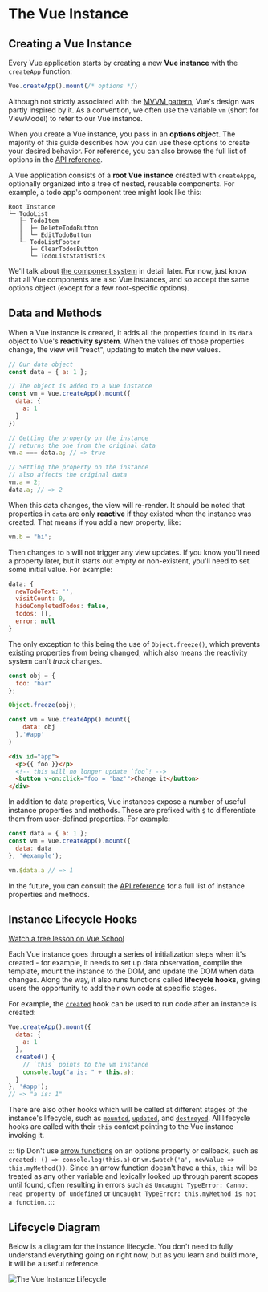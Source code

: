 # The Vue Instance

## Creating a Vue Instance

Every Vue application starts by creating a new **Vue instance** with the `createApp` function:

```js
Vue.createApp().mount(/* options */)
```

Although not strictly associated with the [MVVM pattern](https://en.wikipedia.org/wiki/Model_View_ViewModel), Vue's design was partly inspired by it. As a convention, we often use the variable `vm` (short for ViewModel) to refer to our Vue instance.

When you create a Vue instance, you pass in an **options object**. The majority of this guide describes how you can use these options to create your desired behavior. For reference, you can also browse the full list of options in the [API reference](TODO:../api/#Options-Data).

A Vue application consists of a **root Vue instance** created with `createAppe`, optionally organized into a tree of nested, reusable components. For example, a todo app's component tree might look like this:

```
Root Instance
└─ TodoList
   ├─ TodoItem
   │  ├─ DeleteTodoButton
   │  └─ EditTodoButton
   └─ TodoListFooter
      ├─ ClearTodosButton
      └─ TodoListStatistics
```

We'll talk about [the component system](TODO:components.html) in detail later. For now, just know that all Vue components are also Vue instances, and so accept the same options object (except for a few root-specific options).

## Data and Methods

When a Vue instance is created, it adds all the properties found in its `data` object to Vue's **reactivity system**. When the values of those properties change, the view will "react", updating to match the new values.

```js
// Our data object
const data = { a: 1 };

// The object is added to a Vue instance
const vm = Vue.createApp().mount({
  data: {
    a: 1
  }
})

// Getting the property on the instance
// returns the one from the original data
vm.a === data.a; // => true

// Setting the property on the instance
// also affects the original data
vm.a = 2;
data.a; // => 2
```

When this data changes, the view will re-render. It should be noted that properties in `data` are only **reactive** if they existed when the instance was created. That means if you add a new property, like:

```js
vm.b = "hi";
```

Then changes to `b` will not trigger any view updates. If you know you'll need a property later, but it starts out empty or non-existent, you'll need to set some initial value. For example:

```js
data: {
  newTodoText: '',
  visitCount: 0,
  hideCompletedTodos: false,
  todos: [],
  error: null
}
```

The only exception to this being the use of `Object.freeze()`, which prevents existing properties from being changed, which also means the reactivity system can't _track_ changes.

```js
const obj = {
  foo: "bar"
};

Object.freeze(obj);

const vm = Vue.createApp().mount({
    data: obj
  },'#app'
)
```

```html
<div id="app">
  <p>{{ foo }}</p>
  <!-- this will no longer update `foo`! -->
  <button v-on:click="foo = 'baz'">Change it</button>
</div>
```

In addition to data properties, Vue instances expose a number of useful instance properties and methods. These are prefixed with `$` to differentiate them from user-defined properties. For example:

```js
const data = { a: 1 };
const vm = Vue.createApp().mount({
  data: data
}, '#example');

vm.$data.a // => 1
```

In the future, you can consult the [API reference](TODO:../api/#Instance-Properties) for a full list of instance properties and methods.

## Instance Lifecycle Hooks

<div class="vueschool"><a href="https://vueschool.io/lessons/understanding-the-vuejs-lifecycle-hooks?friend=vuejs" target="_blank" rel="sponsored noopener" title="Free Vue.js Lifecycle Hooks Lesson">Watch a free lesson on Vue School</a></div>

Each Vue instance goes through a series of initialization steps when it's created - for example, it needs to set up data observation, compile the template, mount the instance to the DOM, and update the DOM when data changes. Along the way, it also runs functions called **lifecycle hooks**, giving users the opportunity to add their own code at specific stages.

For example, the [`created`](TODO:../api/#created) hook can be used to run code after an instance is created:

```js
Vue.createApp().mount({
  data: {
    a: 1
  },
  created() {
    // `this` points to the vm instance
    console.log("a is: " + this.a);
  }
}, '#app');
// => "a is: 1"
```

There are also other hooks which will be called at different stages of the instance's lifecycle, such as [`mounted`](TODO:../api/#mounted), [`updated`](TODO:../api/#updated), and [`destroyed`](TODO:../api/#destroyed). All lifecycle hooks are called with their `this` context pointing to the Vue instance invoking it.

::: tip
Don't use [arrow functions](https://developer.mozilla.org/en/docs/Web/JavaScript/Reference/Functions/Arrow_functions) on an options property or callback, such as `created: () => console.log(this.a)` or `vm.$watch('a', newValue => this.myMethod())`. Since an arrow function doesn't have a `this`, `this` will be treated as any other variable and lexically looked up through parent scopes until found, often resulting in errors such as `Uncaught TypeError: Cannot read property of undefined` or `Uncaught TypeError: this.myMethod is not a function`.
:::

## Lifecycle Diagram

Below is a diagram for the instance lifecycle. You don't need to fully understand everything going on right now, but as you learn and build more, it will be a useful reference.

![The Vue Instance Lifecycle](/images/lifecycle.png)
